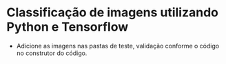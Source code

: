 <h1>Classificação de imagens utilizando Python e Tensorflow</h1>

- Adicione as imagens nas pastas de teste, validação conforme o código no construtor do código.
